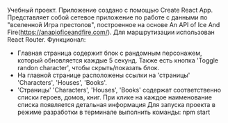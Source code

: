 Учебный проект.
Приложение создано с помощью Create React App.
Представляет собой сетевое приложение по работе с данными по "вселенной Игра престолов", построенное на основе An API of Ice And Fire(https://anapioficeandfire.com/).
Для маршрутизации использован React Router.
Функционал:
- Главная страница содержит блок с рандомным персонажем, который обновляется каждые 5 секунд. Также есть кнопка 'Toggle randon character', чтобы скрыть/показать блок. 
- На главной странице расположены ссылки на 'страницы' 'Characters', 'Houses', 'Books'.
- 'Страницы' 'Characters', 'Houses', 'Books' содержат соответственно списки героев, домов, книг. При клике на каждое наименование списка появляется детальная информация
Для запуска проекта в режиме разработки в терминале выполнить команды:
npm start 
